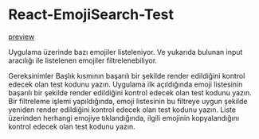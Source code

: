 # React-EmojiSearch-Test
 

[preview](https://raw.githubusercontent.com/Kodluyoruz/taskforce/main/react-patika/odev5/figures/preview.png)

Uygulama üzerinde bazı emojiler listeleniyor. Ve yukarıda bulunan input aracılığı ile listelenen emojiler filtrelenebiliyor.

Gereksinimler
Başlık kısmının başarılı bir şekilde render edildiğini kontrol edecek olan test kodunu yazın.
Uygulama ilk açıldığında emoji listesinin başarılı bir şekilde render edildiğini kontrol edecek olan test kodunu yazın.
Bir filtreleme işlemi yapıldığında, emoji listesinin bu filtreye uygun şekilde yeniden render edildiğini kontrol edecek olan test kodunu yazın.
Liste üzerinden herhangi emojiye tıklandığında, ilgili emojinin kopyalandığını kontrol edecek olan test kodunu yazın.
